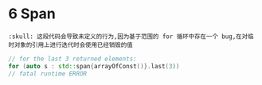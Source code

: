 # 6 Span

```admonish danger
:skull: 这段代码会导致未定义的行为,因为基于范围的 for 循环中存在一个 bug,在对临时对象的引用上进行迭代时会使用已经销毁的值
```

```c++
// for the last 3 returned elements:
for (auto s : std::span{arrayOfConst()}.last(3)) 
// fatal runtime ERROR  
```

